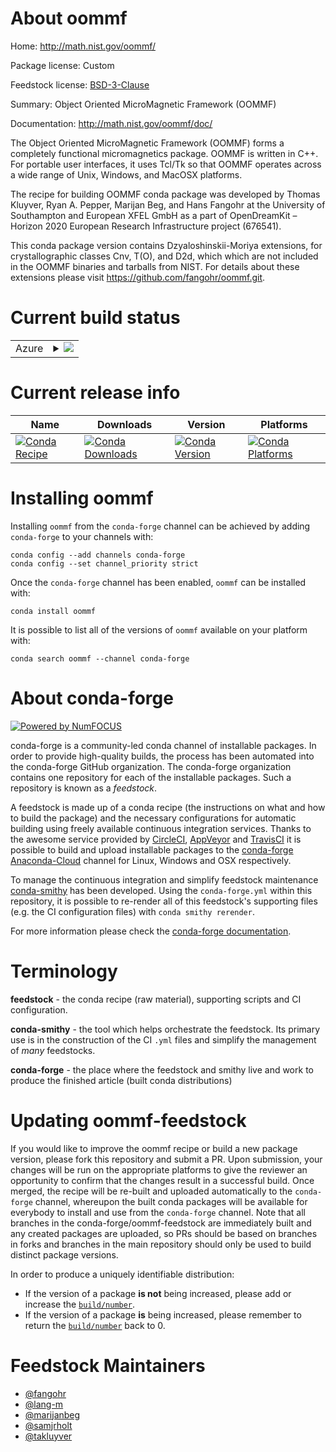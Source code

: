 About oommf
===========

Home: http://math.nist.gov/oommf/

Package license: Custom

Feedstock license: [BSD-3-Clause](https://github.com/conda-forge/oommf-feedstock/blob/master/LICENSE.txt)

Summary: Object Oriented MicroMagnetic Framework (OOMMF)

Documentation: http://math.nist.gov/oommf/doc/

The Object Oriented MicroMagnetic Framework (OOMMF) forms a
completely functional micromagnetics package. OOMMF is written in
C++. For portable user interfaces, it uses Tcl/Tk so that OOMMF
operates across a wide range of Unix, Windows, and MacOSX
platforms.

The recipe for building OOMMF conda package was developed by
Thomas Kluyver, Ryan A. Pepper, Marijan Beg, and Hans Fangohr
at the University of Southampton and European XFEL GmbH as a part of
OpenDreamKit – Horizon 2020 European Research Infrastructure project (676541).

This conda package version contains Dzyaloshinskii-Moriya extensions,
for crystallographic classes Cnv, T(O), and D2d, which
which are not included in the OOMMF binaries and tarballs from NIST.
For details about these extensions please visit https://github.com/fangohr/oommf.git.


Current build status
====================


<table>
    
  <tr>
    <td>Azure</td>
    <td>
      <details>
        <summary>
          <a href="https://dev.azure.com/conda-forge/feedstock-builds/_build/latest?definitionId=4884&branchName=master">
            <img src="https://dev.azure.com/conda-forge/feedstock-builds/_apis/build/status/oommf-feedstock?branchName=master">
          </a>
        </summary>
        <table>
          <thead><tr><th>Variant</th><th>Status</th></tr></thead>
          <tbody><tr>
              <td>linux_64</td>
              <td>
                <a href="https://dev.azure.com/conda-forge/feedstock-builds/_build/latest?definitionId=4884&branchName=master">
                  <img src="https://dev.azure.com/conda-forge/feedstock-builds/_apis/build/status/oommf-feedstock?branchName=master&jobName=linux&configuration=linux_64_" alt="variant">
                </a>
              </td>
            </tr><tr>
              <td>osx_64</td>
              <td>
                <a href="https://dev.azure.com/conda-forge/feedstock-builds/_build/latest?definitionId=4884&branchName=master">
                  <img src="https://dev.azure.com/conda-forge/feedstock-builds/_apis/build/status/oommf-feedstock?branchName=master&jobName=osx&configuration=osx_64_" alt="variant">
                </a>
              </td>
            </tr><tr>
              <td>win_64</td>
              <td>
                <a href="https://dev.azure.com/conda-forge/feedstock-builds/_build/latest?definitionId=4884&branchName=master">
                  <img src="https://dev.azure.com/conda-forge/feedstock-builds/_apis/build/status/oommf-feedstock?branchName=master&jobName=win&configuration=win_64_" alt="variant">
                </a>
              </td>
            </tr>
          </tbody>
        </table>
      </details>
    </td>
  </tr>
</table>

Current release info
====================

| Name | Downloads | Version | Platforms |
| --- | --- | --- | --- |
| [![Conda Recipe](https://img.shields.io/badge/recipe-oommf-green.svg)](https://anaconda.org/conda-forge/oommf) | [![Conda Downloads](https://img.shields.io/conda/dn/conda-forge/oommf.svg)](https://anaconda.org/conda-forge/oommf) | [![Conda Version](https://img.shields.io/conda/vn/conda-forge/oommf.svg)](https://anaconda.org/conda-forge/oommf) | [![Conda Platforms](https://img.shields.io/conda/pn/conda-forge/oommf.svg)](https://anaconda.org/conda-forge/oommf) |

Installing oommf
================

Installing `oommf` from the `conda-forge` channel can be achieved by adding `conda-forge` to your channels with:

```
conda config --add channels conda-forge
conda config --set channel_priority strict
```

Once the `conda-forge` channel has been enabled, `oommf` can be installed with:

```
conda install oommf
```

It is possible to list all of the versions of `oommf` available on your platform with:

```
conda search oommf --channel conda-forge
```


About conda-forge
=================

[![Powered by NumFOCUS](https://img.shields.io/badge/powered%20by-NumFOCUS-orange.svg?style=flat&colorA=E1523D&colorB=007D8A)](http://numfocus.org)

conda-forge is a community-led conda channel of installable packages.
In order to provide high-quality builds, the process has been automated into the
conda-forge GitHub organization. The conda-forge organization contains one repository
for each of the installable packages. Such a repository is known as a *feedstock*.

A feedstock is made up of a conda recipe (the instructions on what and how to build
the package) and the necessary configurations for automatic building using freely
available continuous integration services. Thanks to the awesome service provided by
[CircleCI](https://circleci.com/), [AppVeyor](https://www.appveyor.com/)
and [TravisCI](https://travis-ci.com/) it is possible to build and upload installable
packages to the [conda-forge](https://anaconda.org/conda-forge)
[Anaconda-Cloud](https://anaconda.org/) channel for Linux, Windows and OSX respectively.

To manage the continuous integration and simplify feedstock maintenance
[conda-smithy](https://github.com/conda-forge/conda-smithy) has been developed.
Using the ``conda-forge.yml`` within this repository, it is possible to re-render all of
this feedstock's supporting files (e.g. the CI configuration files) with ``conda smithy rerender``.

For more information please check the [conda-forge documentation](https://conda-forge.org/docs/).

Terminology
===========

**feedstock** - the conda recipe (raw material), supporting scripts and CI configuration.

**conda-smithy** - the tool which helps orchestrate the feedstock.
                   Its primary use is in the construction of the CI ``.yml`` files
                   and simplify the management of *many* feedstocks.

**conda-forge** - the place where the feedstock and smithy live and work to
                  produce the finished article (built conda distributions)


Updating oommf-feedstock
========================

If you would like to improve the oommf recipe or build a new
package version, please fork this repository and submit a PR. Upon submission,
your changes will be run on the appropriate platforms to give the reviewer an
opportunity to confirm that the changes result in a successful build. Once
merged, the recipe will be re-built and uploaded automatically to the
`conda-forge` channel, whereupon the built conda packages will be available for
everybody to install and use from the `conda-forge` channel.
Note that all branches in the conda-forge/oommf-feedstock are
immediately built and any created packages are uploaded, so PRs should be based
on branches in forks and branches in the main repository should only be used to
build distinct package versions.

In order to produce a uniquely identifiable distribution:
 * If the version of a package **is not** being increased, please add or increase
   the [``build/number``](https://docs.conda.io/projects/conda-build/en/latest/resources/define-metadata.html#build-number-and-string).
 * If the version of a package **is** being increased, please remember to return
   the [``build/number``](https://docs.conda.io/projects/conda-build/en/latest/resources/define-metadata.html#build-number-and-string)
   back to 0.

Feedstock Maintainers
=====================

* [@fangohr](https://github.com/fangohr/)
* [@lang-m](https://github.com/lang-m/)
* [@marijanbeg](https://github.com/marijanbeg/)
* [@samjrholt](https://github.com/samjrholt/)
* [@takluyver](https://github.com/takluyver/)

